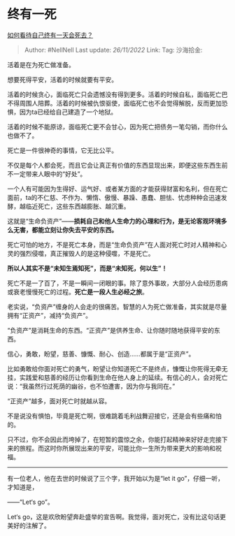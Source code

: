 # 终有一死

[如何看待自己终有一天会死去？](https://www.zhihu.com/question/23178728/answer/2766554077)

> Author: #NellNell
> Last update: *26/11/2022*
> Link:
> Tag:
> 沙海拾金:

活着是在为死亡做准备。

想要死得平安，活着的时候就要有平安。

活着的时候贪心，面临死亡只会遗憾没有得到更多。活着的时候自私，面临死亡巴不得周围人陪葬。活着的时候被仇恨驱使，面临死亡也不会觉得解脱，反而更加恐惧，因为ta已经给自己建造了一个地狱。

活着的时候不能原谅，面临死亡更不会甘心，因为死亡把债务一笔勾销，而你什么也做不了。

死亡是一件很神奇的事情，它无比公平。

不仅是每个人都会死，而且它会让真正有价值的东西显现出来，即便这些东西生前不一定带来人眼中的“好处”。

一个人有可能因为生得好、运气好、或者某方面的才能获得财富和名利，但在死亡面前，ta的不仁慈、不作为、懒惰、傲慢、暴躁、愚蠢、胆怯、忧虑种种会迅速发酵，越临近死亡，这些东西越膨胀、越沉重。

这就是“生命负资产”——**损耗自己和他人生命力的心理和行为，是无论客观环境多么无害，都能立刻让你失去平安的东西。**

死亡可怕的地方，不是死亡本身，而是“生命负资产”在人面对死亡时对人精神和心灵的强烈侵噬，真正摧毁人的是这种侵噬，不是死亡。

**所以人其实不是“未知生焉知死”，而是“未知死，何以生”！**

死亡不是一了百了，不是一瞬间一闭眼的事。除了意外事故，大部分人会经历患病或衰老慢慢死亡的过程。**死亡是一段人生必经之旅**。

老实说，“负资产”缠身的人会走的很痛苦。智慧的人为死亡做准备，其实就是尽量拥有“正资产”，减持“负资产”。

“负资产”是消耗生命的东西。“正资产”是供养生命、让你随时随地获得平安的东西。

信心，勇敢，盼望，慈善、慷慨、耐心、创造……都属于是“正资产”。

比如勇敢给你面对死亡的勇气，盼望让你知道死亡不是终点，慷慨让你死得无牵无挂，实践爱和慈善的经历让你看到生命在他人身上的延续。有信心的人，会对死亡说：“我虽然行过死荫的幽谷，也不怕遭害，因为你与我同在。”

“正资产”越多，面对死亡时就越从容。

不是说没有惧怕，毕竟是死亡啊，很难跳着毛利战舞迎接它，还是会有些痛和怕的。

只不过，你不会因此而垮掉了，在短暂的震惊之余，你能打起精神来好好走完接下来的旅程。而这时你所展现出来的平安，可能比你一生所为带来更大的影响和祝福。

---

有一位老人，他在去世的时候说了三个字，我开始以为是“let it go”，仔细一听，才知道是，

——“Let‘s go”。

Let‘s go，这是欢欣盼望奔赴盛举的宣告啊。我觉得，面对死亡，没有比这句话更美好的注解了。

